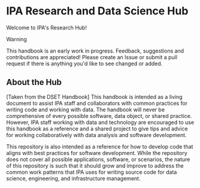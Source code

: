 # IPA Research and Data Science Hub

Welcome to IPA's Research Hub!

> [!WARNING]
> This handbook is an early work in progress. Feedback, suggestions and
> contributions are appreciated! Please create an Issue or submit a pull request if
> there is anything you'd like to see changed or added.

## About the Hub

[Taken from the DSET Handbook] This handbook is intended as a living document to assist IPA staff and collaborators
with common practices for writing code and working with data. The handbook will never be
comprehensive of every possible software, data object, or shared practice. However, IPA
staff working with data and technology are encouraged to use this handbook as a
reference and a shared project to give tips and advice for working collaboratively with
data analysis and software development.

This repository is also intended as a reference for how to develop code that aligns with
best practices for software development. While the repository does not cover all
possible applications, software, or scenarios, the nature of this repository is such
that it should grow and improve to address the common work patterns that IPA uses for
writing source code for data science, engineering, and infrastructure management.
